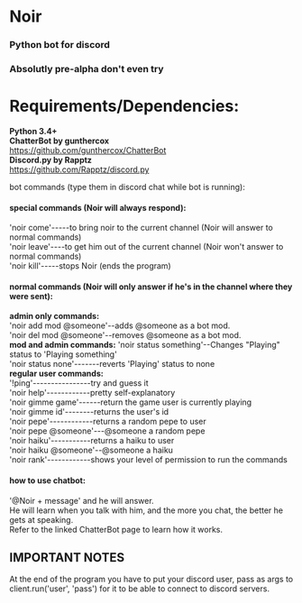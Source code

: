# Noir
### Python bot for discord

### Absolutly pre-alpha don't even try

# Requirements/Dependencies:  
**Python 3.4+**  
**ChatterBot by gunthercox**  
https://github.com/gunthercox/ChatterBot  
**Discord.py by Rapptz**  
https://github.com/Rapptz/discord.py


bot commands (type them in discord chat while bot is running):

#### special commands (Noir will always respond):  
'noir come'-----to bring noir to the current channel (Noir will answer to normal commands)  
'noir leave'----to get him out of the current channel (Noir won't answer to normal commands)  
'noir kill'-----stops Noir (ends the program)

#### normal commands (Noir will only answer if he's in the channel where they were sent):  
**admin only commands:**  
'noir add mod @someone'--adds @someone as a bot mod.  
'noir del mod @someone'--removes @someone as a bot mod.  
**mod and admin commands:** 
'noir status something'--Changes "Playing" status to 'Playing something'  
'noir status none'-------reverts 'Playing' status to none  
**regular user commands:**  
'!ping'----------------try and guess it  
'noir help'------------pretty self-explanatory  
'noir gimme game'------return the game user is currently playing  
'noir gimme id'--------returns the user's id  
'noir pepe'------------returns a random pepe to user  
'noir pepe @someone'---@someone a random pepe  
'noir haiku'-----------returns a haiku to user  
'noir haiku @someone'--@someone a haiku  
'noir rank'------------shows your level of permission to run the commands  

#### how to use chatbot:
'@Noir + message' and he will answer.  
He will learn when you talk with him, and the more you chat, the better he gets at speaking.  
Refer to the linked ChatterBot page to learn how it works.

## IMPORTANT NOTES  
At the end of the program you have to put your discord user, pass as args to client.run('user', 'pass') for it to be able to connect to discord servers.